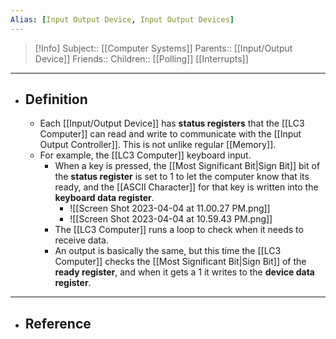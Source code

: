 ```yaml
---
Alias: [Input Output Device, Input Output Devices]
---
```

> [!Info]
> Subject:: [[Computer Systems]]
> Parents:: [[Input/Output Device]]
> Friends:: 
> Children:: [[Polling]] [[Interrupts]]
---
- ## Definition
	- Each [[Input/Output Device]] has **status registers** that the [[LC3 Computer]] can read and write to communicate with the [[Input Output Controller]]. This is not unlike regular [[Memory]].
	- For example, the [[LC3 Computer]] keyboard input.
		- When a key is pressed, the [[Most Significant Bit|Sign Bit]] bit of the **status register** is set to 1 to let the computer know that its ready, and the [[ASCII Character]] for that key is written into the **keyboard data register**.
			- ![[Screen Shot 2023-04-04 at 11.00.27 PM.png]]
			- ![[Screen Shot 2023-04-04 at 10.59.43 PM.png]]
		- The [[LC3 Computer]] runs a loop to check when it needs to receive data.
		- An output is basically the same, but this time the [[LC3 Computer]] checks the [[Most Significant Bit|Sign Bit]] of the **ready register**, and when it gets a $1$ it writes to the **device data register**.
---
- ## Reference